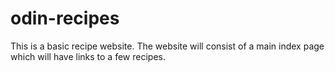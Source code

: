 # odin-recipes
This is a basic recipe website.
The website will consist of a main index page which will have links to a few recipes.
